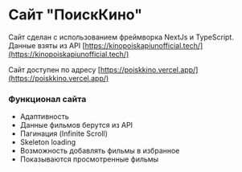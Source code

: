 # Сайт "ПоискКино"

Сайт сделан с использованием фреймворка NextJs и TypeScript. Данные взяты из API [https://kinopoiskapiunofficial.tech/](https://kinopoiskapiunofficial.tech/)

Сайт доступен по адресу [https://poiskkino.vercel.app/](https://poiskkino.vercel.app/)

### Функционал сайта
- Адаптивность
- Данные фильмов берутся из API
- Пагинация (Infinite Scroll)
- Skeleton loading
- Возможность добавлять фильмы в избранное
- Показываются просмотренные фильмы